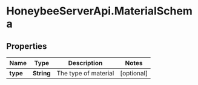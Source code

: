 # HoneybeeServerApi.MaterialSchema

## Properties
Name | Type | Description | Notes
------------ | ------------- | ------------- | -------------
**type** | **String** | The type of material | [optional] 


